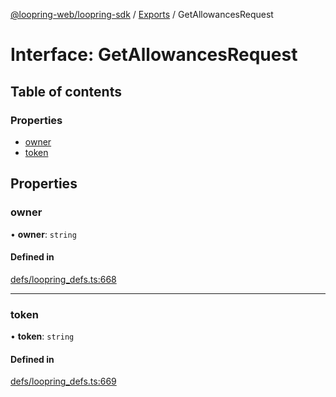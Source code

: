 [@loopring-web/loopring-sdk](../README.md) / [Exports](../modules.md) / GetAllowancesRequest

# Interface: GetAllowancesRequest

## Table of contents

### Properties

- [owner](GetAllowancesRequest.md#owner)
- [token](GetAllowancesRequest.md#token)

## Properties

### owner

• **owner**: `string`

#### Defined in

[defs/loopring_defs.ts:668](https://github.com/Loopring/loopring_sdk/blob/c031084/src/defs/loopring_defs.ts#L668)

___

### token

• **token**: `string`

#### Defined in

[defs/loopring_defs.ts:669](https://github.com/Loopring/loopring_sdk/blob/c031084/src/defs/loopring_defs.ts#L669)
